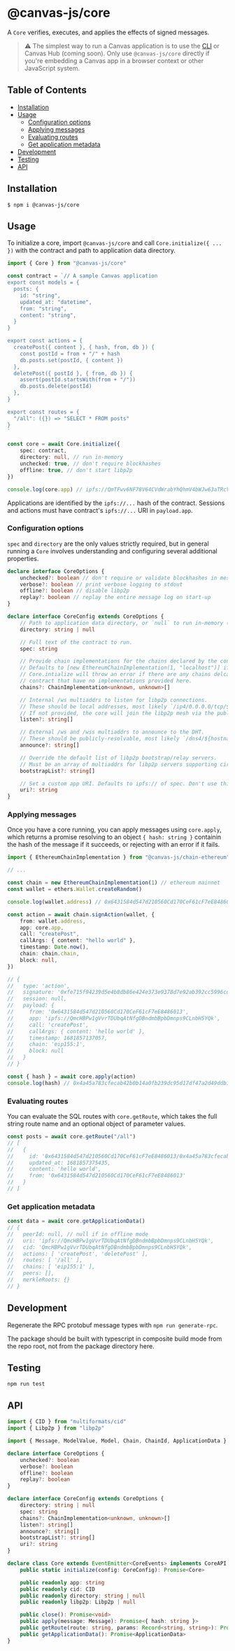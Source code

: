 # @canvas-js/core

A `Core` verifies, executes, and applies the effects of signed messages.

> ⚠️ The simplest way to run a Canvas application is to use the [CLI](https://github.com/canvasxyz/canvas/tree/main/packages/cli) or Canvas Hub (coming soon). Only use `@canvas-js/core` directly if you're embedding a Canvas app in a browser context or other JavaScript system.

## Table of Contents

- [Installation](#installation)
- [Usage](#usage)
  - [Configuration options](#configuration-options)
  - [Applying messages](#applying-messages)
  - [Evaluating routes](#evaluating-routes)
  - [Get application metadata](#get-application-metadata)
- [Development](#development)
- [Testing](#testing)
- [API](#api)

## Installation

```
$ npm i @canvas-js/core
```

## Usage

To initialize a core, import `@canvas-js/core` and call `Core.initialize({ ... })` with the contract and path to application data directory.

```ts
import { Core } from "@canvas-js/core"

const contract = `// A sample Canvas application
export const models = {
  posts: {
    id: "string",
    updated_at: "datetime",
    from: "string",
    content: "string",
  }
}

export const actions = {
  createPost({ content }, { hash, from, db }) {
    const postId = from + "/" + hash
    db.posts.set(postId, { content })
  },
  deletePost({ postId }, { from, db }) {
    assert(postId.startsWith(from + "/"))
    db.posts.delete(postId)
  },
}

export const routes = { 
  "/all": ({}) => "SELECT * FROM posts"
}
`

const core = await Core.initialize({
	spec: contract,
	directory: null, // run in-memory
	unchecked: true, // don't require blockhashes
	offline: true, // don't start libp2p
})

console.log(core.app) // ipfs://QmTFwv6NF78V64CVdWrabYhQhmV4bWJw63aTRcVhvBAU2u
```

Applications are identified by the `ipfs://...` hash of the contract. Sessions and actions must have contract's `ipfs://...` URI in `payload.app`.

### Configuration options

`spec` and `directory` are the only values strictly required, but in general running a `Core` involves understanding and configuring several additional properties.

```ts
declare interface CoreOptions {
	unchecked?: boolean // don't require or validate blockhashes in messages
	verbose?: boolean // print verbose logging to stdout
	offline?: boolean // disable libp2p
	replay?: boolean // replay the entire message log on start-up
}

declare interface CoreConfig extends CoreOptions {
	// Path to application data directory, or `null` to run in-memory (NodeJS only)
	directory: string | null

	// Full text of the contract to run.
	spec: string

	// Provide chain implementations for the chains declared by the contract.
	// Defaults to [new EthereumChainImplementation(1, "localhost")] if not provided.
	// Core.intialize will throw an error if there are any chains delcared by the
	// contract that have no implementations provided here.
	chains?: ChainImplementation<unknown, unknown>[]

	// Internal /ws multiaddrs to listen for libp2p connections.
	// These should be local addresses, most likely `/ip4/0.0.0.0/tcp/${port}/ws`.
	// If not provided, the core will join the libp2p mesh via the public relay servers.
	listen?: string[]

	// External /ws and /wss multiaddrs to announce to the DHT.
	// These should be publicly-resolvable, most likely `/dns4/${hostname}/tcp/${port}/wss`.
	announce?: string[]

	// Override the default list of libp2p bootstrap/relay servers.
	// Must be an array of multiaddrs for libp2p servers supporting circuit-relay v2.
	bootstrapList?: string[]

	// Set a custom app URI. Defaults to ipfs:// of spec. Don't use this!
	uri?: string
}
```

### Applying messages

Once you have a core running, you can apply messages using `core.apply`, which returns a promise resolving to an object `{ hash: string }` containin the hash of the message if it succeeds, or rejecting with an error if it fails.

```ts
import { EthereumChainImplementation } from "@canvas-js/chain-ethereum"

// ...

const chain = new EthereumChainImplementation(1) // ethereum mainnet
const wallet = ethers.Wallet.createRandom()

console.log(wallet.address) // 0x6431584d547d210560Cd170CeF61cF7eE8486013

const action = await chain.signAction(wallet, {
	from: wallet.address,
	app: core.app,
	call: "createPost",
	callArgs: { content: "hello world" },
	timestamp: Date.now(),
	chain: chain.chain,
	block: null,
})

// {
//   type: 'action',
//   signature: '0xfe715f94239d5e4b8db86e424e373e9378d7e92ab392cc5996cddbebf2860eda4b0625f7be6de551ec9563b361809ae8fd6af5711c882b2c86323052d10675031c',
//   session: null,
//   payload: {
//     from: '0x6431584d547d210560Cd170CeF61cF7eE8486013',
//     app: 'ipfs://QmcHBPw1gVvrTDUbqAtNfgDBndmbBpbDmnps9CLnbH5YQk',
//     call: 'createPost',
//     callArgs: { content: 'hello world' },
//     timestamp: 1681857137057,
//     chain: 'eip155:1',
//     block: null
//   }
// }

const { hash } = await core.apply(action)
console.log(hash) // 0x4a45a783cfecab42b0b14a0fb239dc95d17df47a2d49ddb1259d431519a45c48
```

### Evaluating routes

You can evaluate the SQL routes with `core.getRoute`, which takes the full string route name and an optional object of parameter values.

```ts
const posts = await core.getRoute("/all")
// [
//   {
//     id: '0x6431584d547d210560Cd170CeF61cF7eE8486013/0x4a45a783cfecab42b0b14a0fb239dc95d17df47a2d49ddb1259d431519a45c48',
//     updated_at: 1681857375435,
//     content: 'hello world',
//     from: '0x6431584d547d210560Cd170CeF61cF7eE8486013'
//   }
// ]
```

### Get application metadata

```ts
const data = await core.getApplicationData()
// {
//   peerId: null, // null if in offline mode
//   uri: 'ipfs://QmcHBPw1gVvrTDUbqAtNfgDBndmbBpbDmnps9CLnbH5YQk',
//   cid: 'QmcHBPw1gVvrTDUbqAtNfgDBndmbBpbDmnps9CLnbH5YQk',
//   actions: [ 'createPost', 'deletePost' ],
//   routes: [ '/all' ],
//   chains: [ 'eip155:1' ],
//   peers: [],
//   merkleRoots: {}
// }
```

## Development

Regenerate the RPC protobuf message types with `npm run generate-rpc`.

The package should be built with typescript in composite build mode from the repo root, not from the package directory here.

## Testing

```
npm run test
```

## API

```typescript
import { CID } from "multiformats/cid"
import { Libp2p } from "libp2p"

import { Message, ModelValue, Model, Chain, ChainId, ApplicationData } from "@canvas-js/interfaces"

declare interface CoreOptions {
	unchecked?: boolean
	verbose?: boolean
	offline?: boolean
	replay?: boolean
}

declare interface CoreConfig extends CoreOptions {
	directory: string | null
	spec: string
	chains?: ChainImplementation<unknown, unknown>[]
	listen?: string[]
	announce?: string[]
	bootstrapList?: string[]
	uri?: string
}

declare class Core extends EventEmitter<CoreEvents> implements CoreAPI {
	public static initialize(config: CoreConfig): Promise<Core>

	public readonly app: string
	public readonly cid: CID
	public readonly directory: string | null
	public readonly libp2p: Libp2p | null

	public close(): Promise<void>
	public apply(message: Message): Promise<{ hash: string }>
	public getRoute(route: string, params: Record<string, string>): Promise<Record<string, ModelValue>[]>
	public getApplicationData(): Promise<ApplicationData>
}
```
